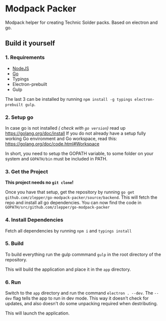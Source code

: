 # Modpack Packer
Modpack helper for creating Technic Solder packs.
Based on electron and go.

## Build it yourself

### 1. Requirements
* [NodeJS](https://nodejs.org/)
* [Go](https://golang.org/)
* Typings
* Electron-prebuilt
* Gulp

The last 3 can be installed by running `npm install -g typings electron-prebuilt gulp`. 

### 2. Setup go
In case go is not installed _( check with `go version`)_ read up https://golang.org/doc/install
If you do not already have a setup fully working Go environment and Go workspace, read this: https://golang.org/doc/code.html#Workspace

In short, you need to setup the GOPATH variable, to some folder on your system and `GOPATH/bin` must be included in PATH.

### 3. Get the Project
**This project needs no `git clone`!**

Once you have that setup, get the repository by running `go get github.com/zlepper/go-modpack-packer/source/backend`. 
This will fetch the repo and install all go dependencies. You can now find the code in `GOPATH/src/github.com/zlepper/go-modpack-packer`

### 4. Install Dependencies
Fetch all dependencies by running `npm i` and `typings install`
 

### 5. Build
To build everything run the gulp commmand `gulp` in the root directory of the repository. 

This will build the application and place it in the `app` directory. 

### 6. Run
Switch to the `app` directory and run the command `electron . --dev`. 
The `--dev` flag tells the app to run in dev mode. This way it doesn't check for updates, and also doesn't do some unpacking required when destributing.

This will launch the application. 
